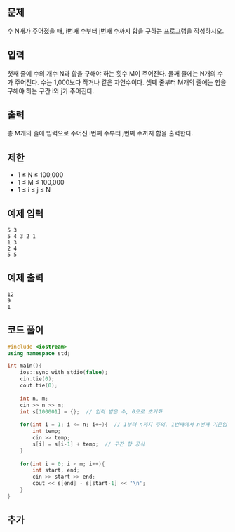 ## 문제 
수 N개가 주어졌을 때, i번째 수부터 j번째 수까지 합을 구하는 프로그램을 작성하시오.

## 입력
첫째 줄에 수의 개수 N과 합을 구해야 하는 횟수 M이 주어진다. 둘째 줄에는 N개의 수가 주어진다. 수는 1,000보다 작거나 같은 자연수이다. 셋째 줄부터 M개의 줄에는 합을 구해야 하는 구간 i와 j가 주어진다.


## 출력
총 M개의 줄에 입력으로 주어진 i번째 수부터 j번째 수까지 합을 출력한다.

## 제한
- 1 ≤ N ≤ 100,000  
- 1 ≤ M ≤ 100,000  
- 1 ≤ i ≤ j ≤ N

## 예제 입력 
```
5 3
5 4 3 2 1
1 3
2 4
5 5
```

## 예제 출력  
```
12
9
1
```
## 코드 풀이
```c++
#include <iostream>
using namespace std;

int main(){
    ios::sync_with_stdio(false);
    cin.tie(0);
    cout.tie(0);
    
    int n, m;
    cin >> n >> m;
    int s[100001] = {};  // 입력 받은 수, 0으로 초기화
    
    for(int i = 1; i <= n; i++){  // 1부터 n까지 주의, 1번째에서 n번째 기준임
        int temp;  
        cin >> temp;
        s[i] = s[i-1] + temp;  // 구간 합 공식
    }
    
    for(int i = 0; i < m; i++){
        int start, end;
        cin >> start >> end;
        cout << s[end] - s[start-1] << '\n';
    }
}
```
## 추가

